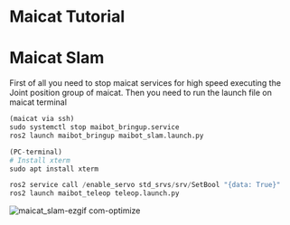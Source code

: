 # Maicat Tutorial

# Maicat Slam
First of all you need to stop maicat services for high speed executing the Joint position group of maicat.
Then you need to run the launch file on maicat terminal


```python
(maicat via ssh)
sudo systemctl stop maibot_bringup.service
ros2 launch maibot_bringup maibot_slam.launch.py

(PC-terminal)
# Install xterm
sudo apt install xterm

ros2 service call /enable_servo std_srvs/srv/SetBool "{data: True}"
ros2 launch maibot_teleop teleop.launch.py
```

![maicat_slam-ezgif com-optimize](https://github.com/macroact/maicat_tutorial/assets/106013071/b0f72f1d-6f1e-4fde-9cc5-4e08a17ec69e)
